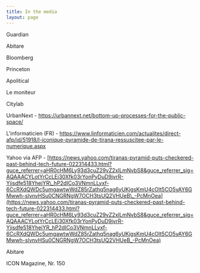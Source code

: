 ```yaml
---
title: In the media
layout: page
---
```

Guardian

Abitare

Bloomberg

Princeton

Apolitical

Le moniteur

Citylab

UrbanNext - <https://urbannext.net/bottom-up-processes-for-the-public-space/> 

L'informaticien (FR) - <https://www.linformaticien.com/actualites/direct-afp/id/51918/l-iconique-pyramide-de-tirana-ressuscitee-par-le-numerique.aspx>

Yahoo via AFP - [https://news.yahoo.com/tiranas-pyramid-puts-checkered-past-behind-tech-future-022314433.html?guce_referrer=aHR0cHM6Ly93d3cuZ29vZ2xlLmNvbS8&guce_referrer_sig=AQAAACYLotYrCcLEj30Xfk03rYonPyDuD9jvrR-Yjisdfe518YhejYR\_hP2dICo3VNmnLLyxf-6CcRXdQWDc5umgawtwWdZ85rZathq5nag6yUKjgsKmU4cOlt5CO5yAY6GMwwh-slvnvHSu0CNGRNgW7OCH3tsUQ2VHUeB\_-PcMnOea](https://news.yahoo.com/tiranas-pyramid-puts-checkered-past-behind-tech-future-022314433.html?guce_referrer=aHR0cHM6Ly93d3cuZ29vZ2xlLmNvbS8&guce_referrer_sig=AQAAACYLotYrCcLEj30Xfk03rYonPyDuD9jvrR-Yjisdfe518YhejYR_hP2dICo3VNmnLLyxf-6CcRXdQWDc5umgawtwWdZ85rZathq5nag6yUKjgsKmU4cOlt5CO5yAY6GMwwh-slvnvHSu0CNGRNgW7OCH3tsUQ2VHUeB_-PcMnOea)

Abitare

ICON Magazine, Nr. 150
